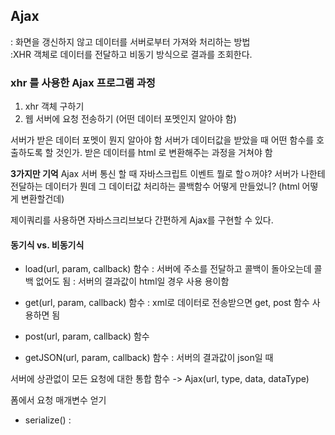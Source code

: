 ## Ajax
: 화면을 갱신하지 않고 데이터를 서버로부터 가져와 처리하는 방법 <br/>
:XHR 객체로 데이터를 전달하고 비동기 방식으로 결과를 조회한다. 


### xhr 를 사용한 Ajax 프로그램 과정 
1. xhr 객체 구하기 
2. 웹 서버에 요청 전송하기 (어떤 데이터 포멧인지 알아야 함)



서버가 받은 데이터 포멧이 뭔지 알아야 함
서버가 데이터값을 받았을 때 어떤 함수를 호출하도록 할 것인가.
받은 데이터를 html 로 변환해주는 과정을 거쳐야 함



**3가지만 기억** 
Ajax 서버 통신 할 때 자바스크립트 이벤트 뭘로 할ㅇ꺼야?
서버가 나한테 전달하는 데이터가 뭔데
그 데이터값 처리하는 콜백함수 어떻게 만들었니? (html 어떻게 변환할건데)



제이쿼리를 사용하면 자바스크리브보다 간편하게 Ajax를 구현할 수 있다. 


#### 동기식 vs. 비동기식


- load(url, param, callback) 함수 
: 서버에 주소를 전달하고 콜백이 돌아오는데 콜백 없어도 됨
: 서버의 결과값이  html일 경우 사용 용이함 

- get(url, param, callback) 함수
: xml로 데이터로 전송받으면 get, post 함수 사용하면 됨

- post(url, param, callback) 함수

- getJSON(url, param, callback) 함수
: 서버의 결과값이 json일 때


서버에 상관없이 모든 요청에 대한 통합 함수 
-> Ajax(url, type, data, dataType)



폼에서 요청 매개변수 얻기
- serialize()
: 
